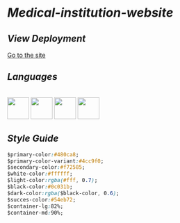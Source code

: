 # _Medical-institution-website_

## _View Deployment_
[Go to the site](https://fernandomoyano.github.io/Medical-institution-website/)

## _Languages_


<link rel="stylesheet" href="devicon.min.css">

<div "style=inline_block"><br>

 <img width="50px" height="50px" src="https://cdn.jsdelivr.net/gh/devicons/devicon/icons/html5/html5-original-wordmark.svg" />
 <img width="50px" height="50px" src="https://cdn.jsdelivr.net/gh/devicons/devicon/icons/css3/css3-original-wordmark.svg" />
 <img width="50px" height="50px" src="https://cdn.jsdelivr.net/gh/devicons/devicon/icons/sass/sass-original.svg" /> 
 <img width="50px" height="50px" src="https://cdn.jsdelivr.net/gh/devicons/devicon/icons/javascript/javascript-original.svg" />
 
 </div>
 
 ## _Style Guide_
 
 ``` CSS
 $primary-color:#480ca8;
$primary-color-variant:#4cc9f0;
$secondary-color:#f72585;
$white-color:#ffffff;
$light-color:rgba(#fff, 0.7);
$black-color:#0c031b;
$dark-color:rgba($black-color, 0.6);
$succes-color:#54eb72;
$container-lg:82%;
$container-md:90%;

```
